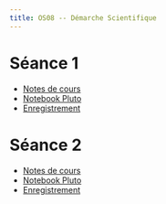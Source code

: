 ```yaml
---
title: OS08 -- Démarche Scientifique
---
```


<!--
Voici les informations relatives à la prochaine séance en distanciel :

* **Horaire** : 04/02/2021 de 14H00 à 18H15 ;
* **Lien zoom** : <https://us02web.zoom.us/j/87894977123?pwd=a1RQSzdvaVE3Uzl1Y29lc3dicWNwUT09> ;
* **Meeting ID** : `878 9497 7123` ;
* **Mot de passe** : `x1LBBS`.
-->

# Séance 1

* [Notes de cours](20210128/notes.pdf)
* [Notebook Pluto](20210128/notebook.html)
* [Enregistrement](https://youtu.be/R5VtuDag8ko)

# Séance 2

* [Notes de cours](20210204/notes.pdf)
* [Notebook Pluto](20210204/notebook.html)
* [Enregistrement](https://youtu.be/K6nscENHCQk)

<!--
# Examen

* [Énoncé](sujet.pdf)

# Documents TP/TD

1. [Notebook différences finies](fd.html)
1. [Notebook TP 0](tp0/sujet.html)
1. [Notebook TP 1](tp1/sujet.html)
1. Session Zoom du 05/11/2020

	- [Sujet de l'examen blanc](sujet.pdf)
	- [Correction](20201105.pdf)
	- [Application numérique](20201105_AN.html)
	- Enregistrements [audio](https://filesender.renater.fr/download.php?token=c5a70e3f-91bd-47ef-9986-3d09b95b75b3&files_ids=2857049) et [vidéo](https://filesender.renater.fr/download.php?token=c5a70e3f-91bd-47ef-9986-3d09b95b75b3&files_ids=2857050)
-->

